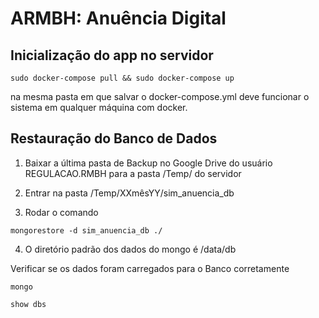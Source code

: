 # ARMBH: Anuência Digital 

## Inicialização do app no servidor

```
sudo docker-compose pull && sudo docker-compose up
```
na mesma pasta em que salvar o docker-compose.yml deve funcionar o sistema em qualquer máquina com docker.


## Restauração do Banco de Dados

1. Baixar a última pasta de Backup no Google Drive do usuário REGULACAO.RMBH para a pasta /Temp/ do servidor

2. Entrar na pasta /Temp/XXmêsYY/sim_anuencia_db

3. Rodar o comando 
```
mongorestore -d sim_anuencia_db ./
```

4. O diretório padrão dos dados do mongo é /data/db

Verificar se os dados foram carregados para o Banco corretamente

```
mongo
```
```
show dbs
```
